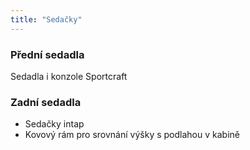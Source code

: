 ```yaml
---
title: "Sedačky"
---
```


### Přední sedadla

Sedadla i konzole Sportcraft

### Zadní sedadla

* Sedačky intap
* Kovový rám pro srovnání výšky s podlahou v kabině
